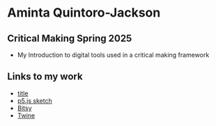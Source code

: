 # Aminta Quintoro-Jackson

## Critical Making Spring 2025

- My Introduction to digital tools used in a critical making framework

## Links to my work

- [title](https:link)
- [p5.js sketch](link)
- [Bitsy](link)
- [Twine](link)
